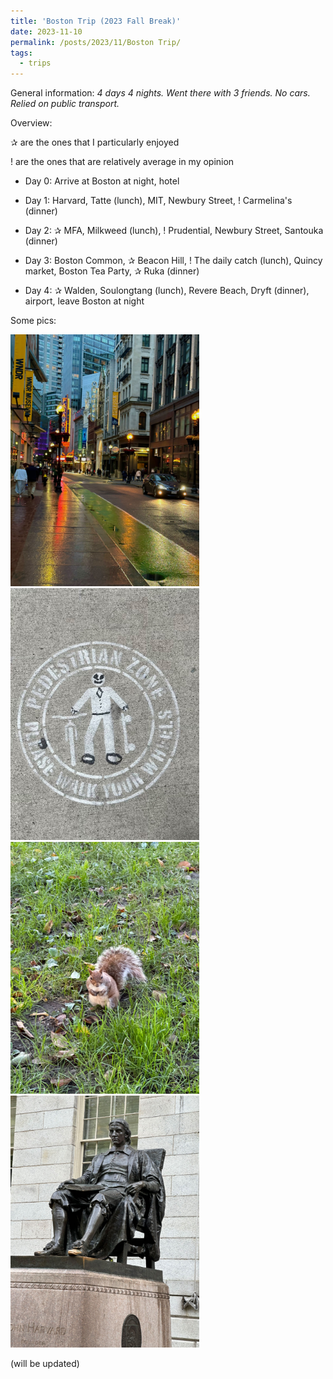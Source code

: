 ```yaml
---
title: 'Boston Trip (2023 Fall Break)'
date: 2023-11-10
permalink: /posts/2023/11/Boston Trip/
tags:
  - trips
---
```

General information: _4 days 4 nights. Went there with 3 friends. No cars. Relied on public transport._

Overview:

✰ are the ones that I particularly enjoyed

! are the ones that are relatively average in my opinion

* Day 0: Arrive at Boston at night, hotel

* Day 1: Harvard, Tatte (lunch), MIT, Newbury Street, ! Carmelina's (dinner)

* Day 2: ✰ MFA, Milkweed (lunch), ! Prudential, Newbury Street, Santouka (dinner)

* Day 3: Boston Common, ✰ Beacon Hill, ! The daily catch (lunch), Quincy market, Boston Tea Party, ✰ Ruka (dinner)

* Day 4: ✰ Walden, Soulongtang (lunch), Revere Beach, Dryft (dinner), airport, leave Boston at night

Some pics: 

<img src="/assets/bos1.jpg" alt="Bos street view" width="302" height="403"> 

<img src="/assets/bos2.jpg" alt="Pedestrian zone" width="302" height="403"> 

<img src="/assets/bos3.jpg" alt="Squirrel" width="302" height="403"> 

<img src="/assets/bos4.jpg" alt="John Harvard" width="302" height="403"> 

(will be updated)
